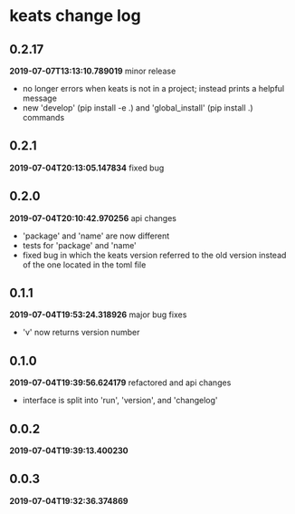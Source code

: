 # keats change log
## 0.2.17

**2019-07-07T13:13:10.789019**
minor release

 - no longer errors when keats is not in a project; instead prints a helpful message
 - new 'develop' (pip install -e .) and 'global_install' (pip install .) commands


## 0.2.1

**2019-07-04T20:13:05.147834**
fixed bug




## 0.2.0

**2019-07-04T20:10:42.970256**
api changes

 - 'package' and 'name' are now different
 - tests for 'package' and 'name'
 - fixed bug in which the keats version referred to the old version instead of the one located in the toml file


## 0.1.1

**2019-07-04T19:53:24.318926**
major bug fixes

 - 'v' now returns version number


## 0.1.0

**2019-07-04T19:39:56.624179**
refactored and api changes

 - interface is split into 'run', 'version', and 'changelog'


## 0.0.2

**2019-07-04T19:39:13.400230**





## 0.0.3

**2019-07-04T19:32:36.374869**



